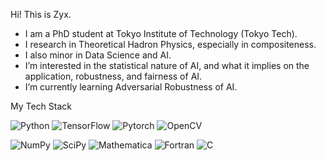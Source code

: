 Hi! This is Zyx.

-  I am a PhD student at Tokyo Institute of Technology (Tokyo Tech).
-  I research in Theoretical Hadron Physics, especially in compositeness.
-  I also minor in Data Science and AI.
-  I’m interested in the statistical nature of AI, and what it implies on the application, robustness, and fairness of AI.
-  I’m currently learning Adversarial Robustness of AI.

My Tech Stack

![Python](https://img.shields.io/badge/-Python-333333?style=flat&logo=python)
![TensorFlow](https://img.shields.io/badge/-Tensorflow-333333?style=flat&logo=tensorflow)
![Pytorch](https://img.shields.io/badge/-PyTorch-333333?style=flat&logo=PyTorch)
![OpenCV](https://img.shields.io/badge/-OpenCV-333333?style=flat&logo=OpenCV)

![NumPy](https://img.shields.io/badge/-NumPy-333333?style=flat&logo=NumPy)
![SciPy](https://img.shields.io/badge/-SciPy-333333?style=flat&logo=SciPy)
![Mathematica](https://img.shields.io/badge/-Mathematica-333333?style=flat&logo=Wolfram+Mathematica)
![Fortran](https://img.shields.io/badge/-Fortran-333333?style=flat&logo=Fortran)
![C](https://img.shields.io/badge/-C-333333?style=flat&logo=C)
